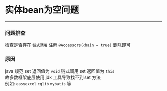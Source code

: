 # 实体bean为空问题
- - -
### 问题排查

检查是否存在 `链式调用` 注解 `@Accessors(chain = true)` 删除即可

### 原因
java 规范 set 返回值为 `void` 链式调用 set 返回值为 `this`<br>
故多数框架底层使用 jdk 工具导致找不到 set 方法<br>
例如: `easyexcel` `cglib` `mybatis` 等